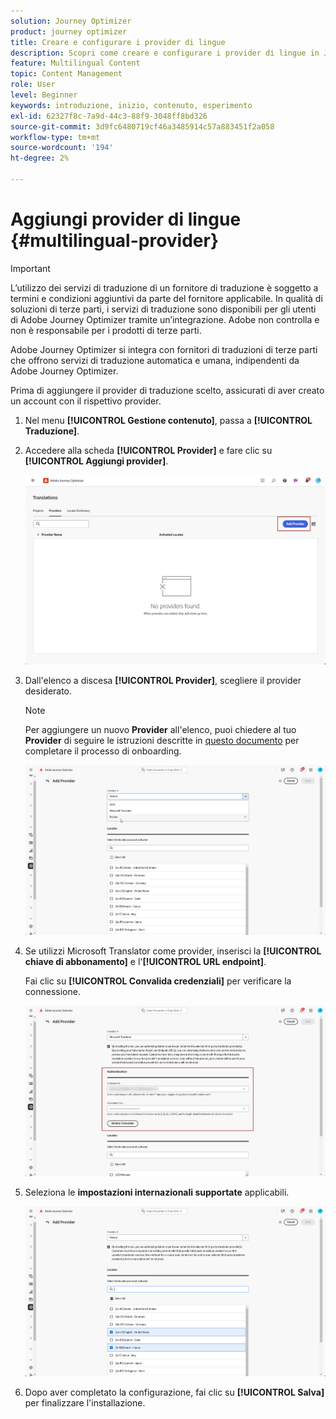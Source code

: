 ```yaml
---
solution: Journey Optimizer
product: journey optimizer
title: Creare e configurare i provider di lingue
description: Scopri come creare e configurare i provider di lingue in Journey Optimizer
feature: Multilingual Content
topic: Content Management
role: User
level: Beginner
keywords: introduzione, inizio, contenuto, esperimento
exl-id: 62327f8c-7a9d-44c3-88f9-3048ff8bd326
source-git-commit: 3d9fc6480719cf46a3485914c57a883451f2a058
workflow-type: tm+mt
source-wordcount: '194'
ht-degree: 2%

---
```


# Aggiungi provider di lingue {#multilingual-provider}

>[!IMPORTANT]
>
> L’utilizzo dei servizi di traduzione di un fornitore di traduzione è soggetto a termini e condizioni aggiuntivi da parte del fornitore applicabile. In qualità di soluzioni di terze parti, i servizi di traduzione sono disponibili per gli utenti di Adobe Journey Optimizer tramite un’integrazione. Adobe non controlla e non è responsabile per i prodotti di terze parti.

Adobe Journey Optimizer si integra con fornitori di traduzioni di terze parti che offrono servizi di traduzione automatica e umana, indipendenti da Adobe Journey Optimizer.

Prima di aggiungere il provider di traduzione scelto, assicurati di aver creato un account con il rispettivo provider.

1. Nel menu **[!UICONTROL Gestione contenuto]**, passa a **[!UICONTROL Traduzione]**.

1. Accedere alla scheda **[!UICONTROL Provider]** e fare clic su **[!UICONTROL Aggiungi provider]**.

   ![](assets/provider_1.png)

1. Dall&#39;elenco a discesa **[!UICONTROL Provider]**, scegliere il provider desiderato.

   >[!NOTE]
   >
   >Per aggiungere un nuovo **Provider** all&#39;elenco, puoi chiedere al tuo **Provider** di seguire le istruzioni descritte in [questo documento](https://developer.adobe.com/gcs/partner/) per completare il processo di onboarding.

   ![](assets/provider_2.png)

1. Se utilizzi Microsoft Translator come provider, inserisci la **[!UICONTROL chiave di abbonamento]** e l&#39;**[!UICONTROL URL endpoint]**.

   Fai clic su **[!UICONTROL Convalida credenziali]** per verificare la connessione.

   ![](assets/provider_3.png)

1. Seleziona le **impostazioni internazionali supportate** applicabili.

   ![](assets/provider_4.png)

1. Dopo aver completato la configurazione, fai clic su **[!UICONTROL Salva]** per finalizzare l&#39;installazione.
